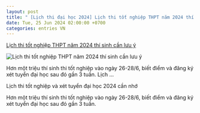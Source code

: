 ```yaml
---
layout: post
title: " [Lịch thi đại học 2024] Lịch thi tốt nghiệp THPT năm 2024 thí sinh cần lưu ý"
date: Tue, 25 Jun 2024 02:00:00 +0700
categories: entries VN
---
```

[Lịch thi tốt nghiệp THPT năm 2024 thí sinh cần lưu ý](https://vnexpress.net/lich-thi-tot-nghiep-va-xet-tuyen-dai-hoc-can-nho-4748639.html)

![Lịch thi tốt nghiệp THPT năm 2024 thí sinh cần lưu ý](https://i2-vnexpress.vnecdn.net/2024/05/21/Lich-thi-3_1716260522.jpg?w=1200&h=0&q=100&dpr=1&fit=crop&s=ZUOD6CvqRG4-o7qGKzYZgw)

Hơn một triệu thí sinh thi tốt nghiệp vào ngày 26-28/6, biết điểm và đăng ký xét tuyển đại học sau đó gần 3 tuần. Lịch ...

Lịch thi tốt nghiệp và xét tuyển đại học 2024 cần nhớ

Hơn một triệu thí sinh thi tốt nghiệp vào ngày 26-28/6, biết điểm và đăng ký xét tuyển đại học sau đó gần 3 tuần.

